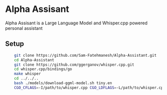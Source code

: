 # Alpha Assisant

Alpha Assisant is a Large Language Model and Whisper.cpp powered personal assistant

## Setup
```bash
    git clone https://github.com/Sam-Fatehmanesh/Alpha-Assistant.git
    cd Alpha-Assistant
    git clone https://github.com/ggerganov/whisper.cpp.git
    cd whisper.cpp/bindings/go
    make whisper
    cd ../../..
    bash ./models/download-ggml-model.sh tiny.en
	CGO_CFLAGS=-I/path/to/whisper.cpp CGO_LDFLAGS=-L/path/to/whisper.cpp go build -o alpha
```